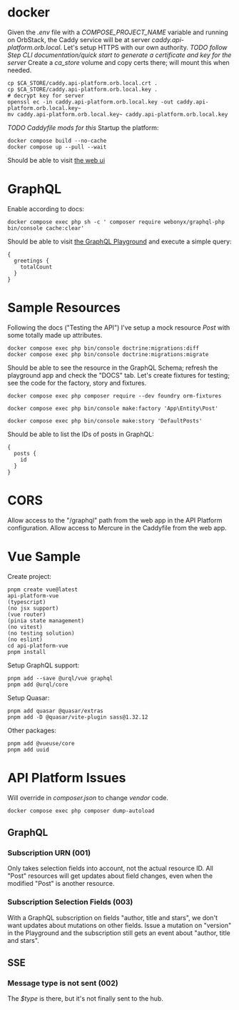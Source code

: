# docker
Given the _.env_ file with a _COMPOSE_PROJECT_NAME_ variable and running on OrbStack,  the Caddy service will be at server _caddy.api-platform.orb.local_.
Let's setup HTTPS with our own authority.
*TODO follow Step CLI documentation/quick start to generate a certificate and key for the server*
Create a _ca_store_ volume and copy certs there; will mount this when needed.
```
cp $CA_STORE/caddy.api-platform.orb.local.crt .
cp $CA_STORE/caddy.api-platform.orb.local.key .
# decrypt key for server
openssl ec -in caddy.api-platform.orb.local.key -out caddy.api-platform.orb.local.key~
mv caddy.api-platform.orb.local.key~ caddy.api-platform.orb.local.key
```
*TODO Caddyfile mods for this*
Startup the platform:
```
docker compose build --no-cache
docker compose up --pull --wait
```
Should be able to visit [the web ui](https://caddy.api-platform.orb.local) 
# GraphQL
Enable according to docs:
```
docker compose exec php sh -c ' composer require webonyx/graphql-php bin/console cache:clear'
```
Should be able to visit [the GraphQL Playground](https://caddy.api-platform.orb.local/graphql/graphql_playground) and execute a simple query:
```
{
  greetings {
    totalCount
  }
}
```
# Sample Resources
Following the docs ("Testing the API") I've setup a mock resource _Post_ with some totally made up attributes.
```
docker compose exec php bin/console doctrine:migrations:diff
docker compose exec php bin/console doctrine:migrations:migrate
```
Should be able to see the resource in the GraphQL Schema; refresh the playground app and check the "DOCS" tab.
Let's create fixtures for testing; see the code for the factory, story and fixtures.
```
docker compose exec php composer require --dev foundry orm-fixtures
```
```
docker compose exec php bin/console make:factory 'App\Entity\Post'
```
```
docker compose exec php bin/console make:story 'DefaultPosts'
```
Should be able to list the IDs of posts in GraphQL:
```
{
  posts {
    id
  }
}
```
# CORS
Allow access to the "/graphql" path from the web app in the API Platform configuration. Allow access to Mercure in the Caddyfile from the web app.
# Vue Sample
Create project:
```
pnpm create vue@latest
api-platform-vue
(typescript)
(no jsx support)
(vue router)
(pinia state management)
(no vitest)
(no testing solution)
(no eslint)
cd api-platform-vue
pnpm install
```
Setup GraphQL support:
```
pnpm add --save @urql/vue graphql
pnpm add @urql/core
```
Setup Quasar:
```
pnpm add quasar @quasar/extras
pnpm add -D @quasar/vite-plugin sass@1.32.12
```
Other packages:
```
pnpm add @vueuse/core
pnpm add uuid
```
# API Platform Issues
Will override in _composer.json_ to change _vendor_ code.
```
docker compose exec php composer dump-autoload
```
## GraphQL
### Subscription URN (001)
Only takes selection fields into account, not the actual resource ID. All "Post" resources will get updates about field changes, even when the modified "Post" is another resource.
### Subscription Selection Fields (003)
With a GraphQL subscription on fields "author, title and stars", we don't want updates about mutations on other fields. Issue a mutation on "version" in the Playground and the subscription still gets an event about "author, title and stars".
## SSE
### Message type is not sent (002)
The _$type_ is there, but it's not finally sent to the hub.
